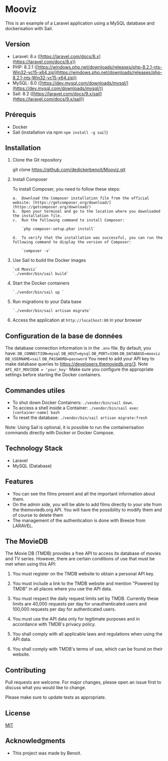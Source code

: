 # Mooviz

This is an example of a Laravel application using a MySQL database and dockerisation with Sail.

## Version
-   Laravel: 8.x ([https://laravel.com/docs/8.x](https://laravel.com/docs/8.x))
-   PHP: 8.2.1 ([https://windows.php.net/downloads/releases/php-8.2.1-nts-Win32-vc15-x64.zip](https://windows.php.net/downloads/releases/php-8.2.1-nts-Win32-vc15-x64.zip))
-   MySQL: 8.0 ([https://dev.mysql.com/downloads/mysql/](https://dev.mysql.com/downloads/mysql/))
-   Sail: 8.2 ([https://laravel.com/docs/9.x/sail](https://laravel.com/docs/9.x/sail))

## Prérequis

- Docker
- Sail (installation via npm `npm install -g sail`)

## Installation


1.  Clone the Git repository

    git clone https://github.com/dedickerbenoit/Mooviz.git 
    
2.  Install Composer
        
    To install Composer, you need to follow these steps:

        a.  Download the Composer installation file from the official website: [https://getcomposer.org/download/](https://getcomposer.org/download/)
        b.  Open your terminal and go to the location where you downloaded the installation file.
        c.  Run the following command to install Composer:

            `php composer-setup.phar install` 

        d.  To verify that the installation was successful, you can run the following command to display the version of Composer:

			`composer -v`

2.  Use Sail to build the Docker images

		`cd Mooviz`
		`./vendor/bin/sail build`

3.  Start the Docker containers

		`./vendor/bin/sail up `

4.  Run migrations to your Data base
    
	    `./vendor/bin/sail artisan migrate`

5.  Access the application at `http://localhost:80` in your browser

## Configuration de la base de données

The database connection information is in the `.env` file.
By default, you have:
		`DB_CONNECTION=mysql`
		`DB_HOST=mysql`
		`DB_PORT=3306`
		`DB_DATABASE=mooviz`
		`DB_USERNAME=sail`
		`DB_PASSWORD=password`
You need to add your API key to make database queries to https://developers.themoviedb.org/3. 
Note `API_KEY_MOVIEDB = 'your_key'`
Make sure you configure the appropriate settings before starting the Docker containers.

## Commandes utiles

- To shut down Docker Containers: `./vendor/bin/sail down`.
- To access a shell inside a Container: `./vendor/bin/sail exec [container-name] bash`
- To reset the database: `./vendor/bin/sail artisan migrate:fresh` 

Note: Using Sail is optional, it is possible to run the containerisation commands directly with Docker or Docker Compose.

## Technology Stack

-   Laravel
-   MySQL (Database)

## Features

- You can see the films present and all the important information about them.
- On the admin side, you will be able to add films directly to your site from the themoviedb.org API. You will have the possibility to modify them and of course to delete them
- The management of the authentication is done with Breeze from LARAVEL.

## The MovieDB

The Movie DB (TMDB) provides a free API to access its database of movies and TV series. However, there are certain conditions of use that must be met when using this API:

1.  You must register on the TMDB website to obtain a personal API key.
    
2.  You must include a link to the TMDB website and mention "Powered by TMDB" in all places where you use the API data.
    
3.  You must respect the daily request limits set by TMDB. Currently these limits are 40,000 requests per day for unauthenticated users and 100,000 requests per day for authenticated users.
    
4.  You must use the API data only for legitimate purposes and in accordance with TMDB's privacy policy.
    
5.  You shall comply with all applicable laws and regulations when using the API data.
    
6.  You shall comply with TMDB's terms of use, which can be found on their website.

## Contributing

Pull requests are welcome. For major changes, please open an issue first to discuss what you would like to change.

Please make sure to update tests as appropriate.

## License

[MIT](https://choosealicense.com/licenses/mit/)

## Acknowledgments

-   This project was made by  Benoit.
